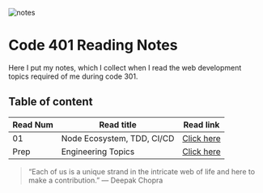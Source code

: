 ![notes](imgs/401-notes.png)

# Code 401 Reading Notes

Here I put my notes, which I collect when I read the web development topics required of me during code 301.

## Table of content

Read Num | Read title | Read link
------------ | ------------- | --------------
01 |  Node Ecosystem, TDD, CI/CD | [Click here](https://abdallahsafi.github.io/Reading-Notes-401/class-01)
Prep |  Engineering Topics | [Click here](https://abdallahsafi.github.io/Reading-Notes-401/prep)




















> “Each of us is a unique strand in the intricate web of life and here to make a contribution.”
> ― Deepak Chopra


